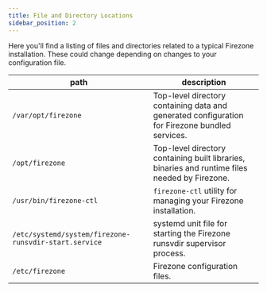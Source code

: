 ```yaml
---
title: File and Directory Locations
sidebar_position: 2
---
```


Here you'll find a listing of files and directories related to a typical
Firezone installation. These could change depending on changes to your
configuration file.

| path | description |
| --- | --- |
| `/var/opt/firezone` | Top-level directory containing data and generated configuration for Firezone bundled services. |
| `/opt/firezone` | Top-level directory containing built libraries, binaries and runtime files needed by Firezone. |
| `/usr/bin/firezone-ctl` | `firezone-ctl` utility for managing your Firezone installation. |
| `/etc/systemd/system/firezone-runsvdir-start.service` | systemd unit file for starting the Firezone runsvdir supervisor process. |
| `/etc/firezone` | Firezone configuration files. |

